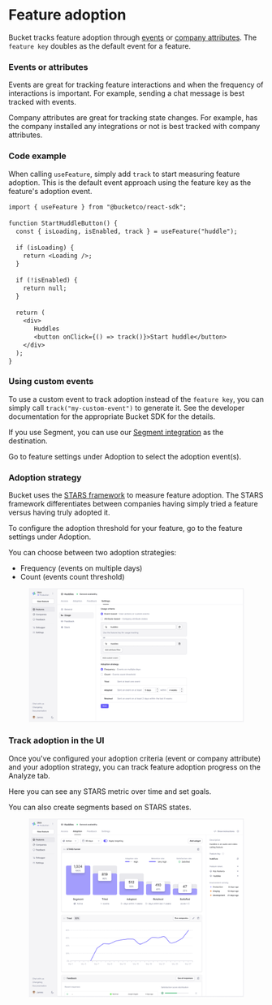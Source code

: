 # Feature adoption

Bucket tracks feature adoption through [events](concepts/event.md) or [company attributes](concepts/company.md#attributes). The `feature key` doubles as the default event for a feature.

### Events or attributes

Events are great for tracking feature interactions and when the frequency of interactions is important. For example, sending a chat message is best tracked with events.

Company attributes are great for tracking state changes. For example, has the company installed any integrations or not is best tracked with company attributes.

### Code example

When calling `useFeature`, simply add `track` to start measuring feature adoption. This is the default event approach using the feature key as the feature's adoption event.

```tsx
import { useFeature } from "@bucketco/react-sdk";

function StartHuddleButton() {
  const { isLoading, isEnabled, track } = useFeature("huddle");

  if (isLoading) {
    return <Loading />;
  }

  if (!isEnabled) {
    return null;
  }

  return (
    <div>
       Huddles
       <button onClick={() => track()}>Start huddle</button> 
    </div>
  );
}
```

### Using custom events

To use a custom event to track adoption instead of the `feature key`, you can simply call `track("my-custom-event")` to generate it. See the developer documentation for the appropriate Bucket SDK for the details.

If you use Segment, you can use our [Segment integration](../integrations/segment.md) as the destination.

Go to feature settings under Adoption to select the adoption event(s).

### Adoption strategy

Bucket uses the [STARS framework](feature-analysis/stars-framework.md) to measure feature adoption. The STARS framework differentiates between companies having simply tried a feature versus having truly adopted it.

To configure the adoption threshold for your feature, go to the feature settings under Adoption.

You can choose between two adoption strategies:

* Frequency (events on multiple days)
* Count (events count threshold)

<figure><img src="../.gitbook/assets/Adoption strategy V2-min.png" alt="Feature adoption strategy settings"><figcaption></figcaption></figure>

### Track adoption in the UI

Once you've configured your adoption criteria (event or company attribute) and your adoption strategy, you can track feature adoption progress on the Analyze tab.

Here you can see any STARS metric over time and set goals.

You can also create segments based on STARS states.

<figure><img src="../.gitbook/assets/Track adoption in the UI v3-min.png" alt="Analyze tab with feature adoption metrics"><figcaption></figcaption></figure>

